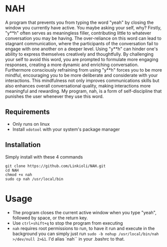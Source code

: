 # NAH

A program that prevents you from typing the word "yeah" by closing the window you currently have active. You maybe asking your self, why? Firstly, "y\*\*h" often serves as meaningless filler, contributing little to whatever conversation you may be having. The over-reliance on this word can lead to stagnant communication, where the participants of the conversation fail to engage with one another on a deeper level. Using "y\*\*h" can hinder one's ability to express themselves creatively and thoughtfully. By challenging your self to avoid this word, you are prompted to formulate more engaging responses, creating a more dynamic and enriching conversation. Furthermore consciously refraining from using "y\*\*h" forces you to be more mindful, encouraging you to be more deliberate and considerate with your interactions. This mindfulness not only improves communications skills but also enhances overall conversational quality, making interactions more meaningful and rewarding. My program, nah, is a form of self-discipline that punishes the user whenever they use this word.

## Requirements
- Only runs on linux
- Install `xdotool` with your system's package manager

## Installation
Simply install with these 4 commands
```
git clone https://github.com/Linkioli/NAH.git
cd NAH
chmod +x nah
sudo cp nah /usr/local/bin
```

# Usage
- The program closes the current active window when you type "yeah", followed by space, or the return key.
- Use `ctrl+shift+q` to stop the program from executing
- `nah` requires root permissions to run, to have it run and execute in the background you can simply just run `sudo -b nohup /usr/local/bin/nah >/dev/null 2>&1`. I'd alias `nah`` in your .bashrc to that.
